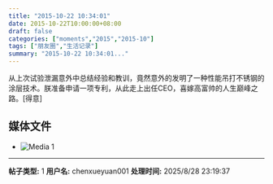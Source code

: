 ```yaml
---
title: "2015-10-22 10:34:01"
date: 2015-10-22T10:00:00+08:00
draft: false
categories: ["moments","2015","2015-10"]
tags: ["朋友圈","生活记录"]
summary: "2015-10-22 10:34:01..."
---
```


从上次试验泄漏意外中总结经验和教训，竟然意外的发明了一种性能吊打不锈钢的涂层技术。朕准备申请一项专利，从此走上出任CEO，喜嫁高富帅的人生巅峰之路。[得意]

## 媒体文件

- ![Media 1](/Moments/photos/2015-10-22/201510221034010.jpg)

---

**帖子类型:** 1
**用户名:** chenxueyuan001
**处理时间:** 2025/8/28 23:19:37
